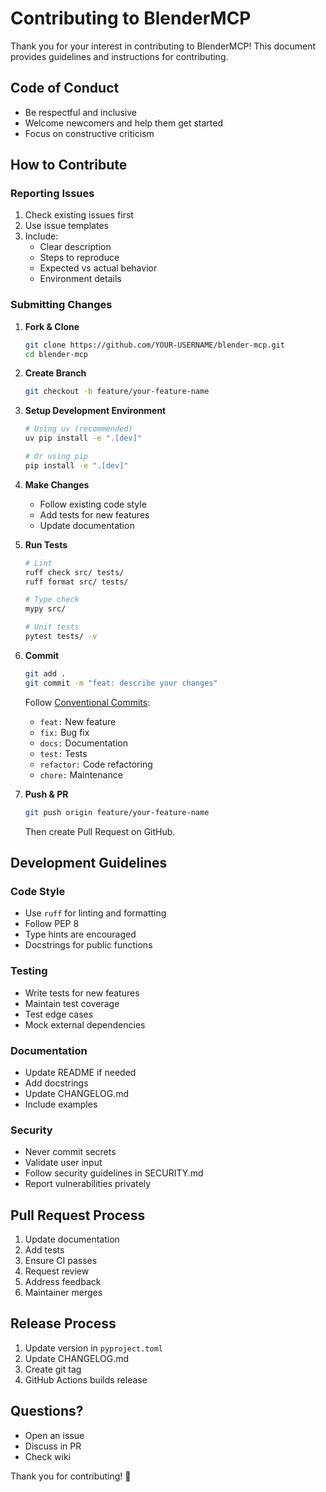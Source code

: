 # Contributing to BlenderMCP

Thank you for your interest in contributing to BlenderMCP! This document provides guidelines and instructions for contributing.

## Code of Conduct

- Be respectful and inclusive
- Welcome newcomers and help them get started
- Focus on constructive criticism

## How to Contribute

### Reporting Issues

1. Check existing issues first
2. Use issue templates
3. Include:
   - Clear description
   - Steps to reproduce
   - Expected vs actual behavior
   - Environment details

### Submitting Changes

1. **Fork & Clone**
   ```bash
   git clone https://github.com/YOUR-USERNAME/blender-mcp.git
   cd blender-mcp
   ```

2. **Create Branch**
   ```bash
   git checkout -b feature/your-feature-name
   ```

3. **Setup Development Environment**
   ```bash
   # Using uv (recommended)
   uv pip install -e ".[dev]"
   
   # Or using pip
   pip install -e ".[dev]"
   ```

4. **Make Changes**
   - Follow existing code style
   - Add tests for new features
   - Update documentation

5. **Run Tests**
   ```bash
   # Lint
   ruff check src/ tests/
   ruff format src/ tests/
   
   # Type check
   mypy src/
   
   # Unit tests
   pytest tests/ -v
   ```

6. **Commit**
   ```bash
   git add .
   git commit -m "feat: describe your changes"
   ```
   
   Follow [Conventional Commits](https://www.conventionalcommits.org/):
   - `feat:` New feature
   - `fix:` Bug fix
   - `docs:` Documentation
   - `test:` Tests
   - `refactor:` Code refactoring
   - `chore:` Maintenance

7. **Push & PR**
   ```bash
   git push origin feature/your-feature-name
   ```
   Then create Pull Request on GitHub.

## Development Guidelines

### Code Style

- Use `ruff` for linting and formatting
- Follow PEP 8
- Type hints are encouraged
- Docstrings for public functions

### Testing

- Write tests for new features
- Maintain test coverage
- Test edge cases
- Mock external dependencies

### Documentation

- Update README if needed
- Add docstrings
- Update CHANGELOG.md
- Include examples

### Security

- Never commit secrets
- Validate user input
- Follow security guidelines in SECURITY.md
- Report vulnerabilities privately

## Pull Request Process

1. Update documentation
2. Add tests
3. Ensure CI passes
4. Request review
5. Address feedback
6. Maintainer merges

## Release Process

1. Update version in `pyproject.toml`
2. Update CHANGELOG.md
3. Create git tag
4. GitHub Actions builds release

## Questions?

- Open an issue
- Discuss in PR
- Check wiki

Thank you for contributing! 🎉